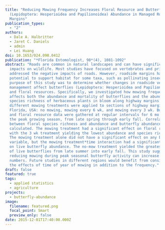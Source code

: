 ```yaml
---
title: "Reducing Mowing Frequency Increases Floral Resource and Butterfly
  (Lepidoptera: Hesperioidea and Papilionoidea) Abundance in Managed Roadside
  Margins"
publication_types:
  - "2"
authors:
  - Dale A. Halbritter
  - Jaret C. Daniels
  - admin
  - Lei Huang
doi: 10.1653/024.098.0412
publication: "*Florida Entomologist, 98*(4), 1081-1092"
abstract: "Roads are common in natural landscapes and can have significant
  impacts on wildlife. Most studies have focused on vertebrates and primarily
  addressed the negative impacts of roads. However, roadside margins have the
  potential to support habitat for some taxa, such as pollinating insects. The
  purpose of this study was to determine whether changes in roadside vegetation
  management affect butterflies (Lepidoptera: Hesperioidea and Papilionoidea)
  and floral resources. Specifically, we investigated how mowing frequency
  affects both the abundance and mortality of butterflies and the abundance and
  species richness of herbaceous plants in bloom along highway margins. Three
  different mowing treatments were applied to sections of highway margin in
  Florida, USA: no mowing, mowing every 6 wk, and mowing every 3 wk. Butterfly
  and floral resource data were gathered at regular intervals for 6 mo during
  the peak growing season, from late spring through early fall. Correlations
  between floral species richness and abundance and butterfly abundance were
  calculated. The mowing treatment had a significant effect on floral resources,
  with the 3 wk treatment yielding the lowest abundance and species richness.
  The mowing treatment alone did not have a significant effect on any butterfly
  variable, but the mowing treatment*time interaction had a significant effect
  on live butterfly abundance. The no-mow treatment yielded the greatest numbers
  of live butterflies from late summer into early fall. This study suggests that
  reducing mowing during peak seasonal butterfly activity can increase butterfly
  numbers. Future studies in different regions would benefit from considering
  the effects of time of year of mowing in addition to the frequency."
draft: false
featured: true
tags:
  - applied statistics
  - agriculture
projects:
  - butterfly-abundance
image:
  filename: featured.png
  focal_point: Smart
  preview_only: false
date: 2015-12-01T17:40:00.000Z
---
```


